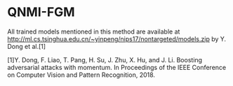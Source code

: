 # QNMI-FGM


All trained models mentioned in this method are available at  http://ml.cs.tsinghua.edu.cn/~yinpeng/nips17/nontargeted/models.zip
by Y. Dong et al.[1]

[1]Y. Dong, F. Liao, T. Pang, H. Su, J. Zhu, X. Hu, and J. Li. Boosting adversarial attacks with momentum. In Proceedings of the IEEE Conference on Computer Vision and Pattern Recognition, 2018.